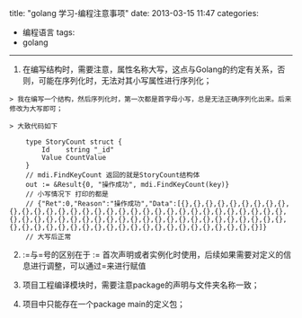 title: "golang 学习-编程注意事项"
date: 2013-03-15 11:47
categories: 
- 编程语言
tags: 
- golang
---

  1. 在编写结构时，需要注意，属性名称大写，这点与Golang的约定有关系，否则，可能在序列化时，无法对其小写属性进行序列化；
  	
  	> 我在编写一个结构，然后序列化时，第一次都是首字母小写，总是无法正确序列化出来。后来修改为大写即可；
  	
  	> 大致代码如下
  	
  		type StoryCount struct {
			Id    string "_id"
			Value CountValue
		}
		// mdi.FindKeyCount 返回的就是StoryCount结构体
		out := &Result{0, "操作成功", mdi.FindKeyCount(key)}
		// 小写情况下 打印的都是
		// {"Ret":0,"Reason":"操作成功","Data":[{},{},{},{},{},{},{},{},{},{},{},{},{},{},{},{},{},{},{},{},{},{},{},{},{},{},{},{},{},{},{},{},{},{},{},{},{},{},{},{},{},{},{},{},{},{},{},{},{},{},{},{},{},{},{},{},{},{},{},{},{},{},{},{},{},{},{},{},{},{},{},{},{},{},{},{}]}
		// 大写后正常
  
  2. :=与=号的区别在于 := 首次声明或者实例化时使用，后续如果需要对定义的信息进行调整，可以通过=来进行赋值
  
  3. 项目工程编译模块时，需要注意package的声明与文件夹名称一致；
  
  4. 项目中只能存在一个package main的定义包；
  

